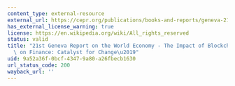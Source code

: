 ```yaml
---
content_type: external-resource
external_url: https://cepr.org/publications/books-and-reports/geneva-21-impact-blockchain-technology-finance-catalyst-change
has_external_license_warning: true
license: https://en.wikipedia.org/wiki/All_rights_reserved
status: valid
title: "21st Geneva Report on the World Economy - The Impact of Blockchain Technology\
  \ on Finance: Catalyst for Change\u2019"
uid: 9a52a36f-0bcf-4347-9a80-a26fbecb1630
url_status_code: 200
wayback_url: ''
---
```

